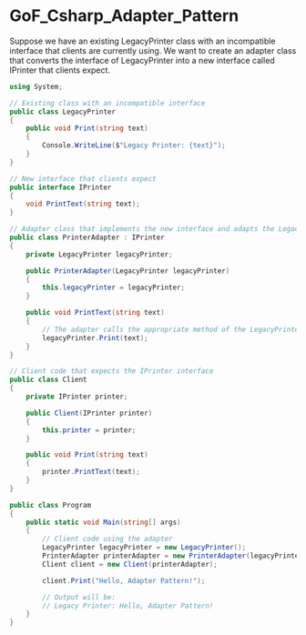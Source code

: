 # GoF_Csharp_Adapter_Pattern

Suppose we have an existing LegacyPrinter class with an incompatible interface that clients are currently using. We want to create an adapter class that converts the interface of LegacyPrinter into a new interface called IPrinter that clients expect.

```csharp
using System;

// Existing class with an incompatible interface
public class LegacyPrinter
{
    public void Print(string text)
    {
        Console.WriteLine($"Legacy Printer: {text}");
    }
}

// New interface that clients expect
public interface IPrinter
{
    void PrintText(string text);
}

// Adapter class that implements the new interface and adapts the LegacyPrinter
public class PrinterAdapter : IPrinter
{
    private LegacyPrinter legacyPrinter;

    public PrinterAdapter(LegacyPrinter legacyPrinter)
    {
        this.legacyPrinter = legacyPrinter;
    }

    public void PrintText(string text)
    {
        // The adapter calls the appropriate method of the LegacyPrinter
        legacyPrinter.Print(text);
    }
}

// Client code that expects the IPrinter interface
public class Client
{
    private IPrinter printer;

    public Client(IPrinter printer)
    {
        this.printer = printer;
    }

    public void Print(string text)
    {
        printer.PrintText(text);
    }
}

public class Program
{
    public static void Main(string[] args)
    {
        // Client code using the adapter
        LegacyPrinter legacyPrinter = new LegacyPrinter();
        PrinterAdapter printerAdapter = new PrinterAdapter(legacyPrinter);
        Client client = new Client(printerAdapter);

        client.Print("Hello, Adapter Pattern!");

        // Output will be:
        // Legacy Printer: Hello, Adapter Pattern!
    }
}
```












